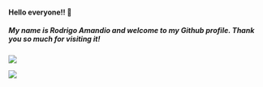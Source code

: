 #### Hello everyone!! 👋
##### My name is Rodrigo Amandio and welcome to my Github profile. Thank you so much for visiting it!
#####  




<a href = "mailto:rodrigo_amandio2008@hotmail.com"><img src="https://img.shields.io/badge/email-D14836?style=for-the-badge&logo=email&logoColor=white" target="_blank"></a>

<a href="https://www.linkedin.com/in/rodrigo-amandio/" target="_blank"><img src="https://img.shields.io/badge/-LinkedIn-%230077B5?style=for-the-badge&logo=linkedin&logoColor=white" target="_blank"></a>   


<!--
**RodrigoAmandio/RodrigoAmandio** is a ✨ _special_ ✨ repository because its `README.md` (this file) appears on your GitHub profile.

Here are some ideas to get you started:

- 🔭 I’m currently working on ...
- 🌱 I’m currently learning ...
- 👯 I’m looking to collaborate on ...
- 🤔 I’m looking for help with ...
- 💬 Ask me about ...
- 📫 How to reach me: ...
- 😄 Pronouns: ...
- ⚡ Fun fact: ...
-->
